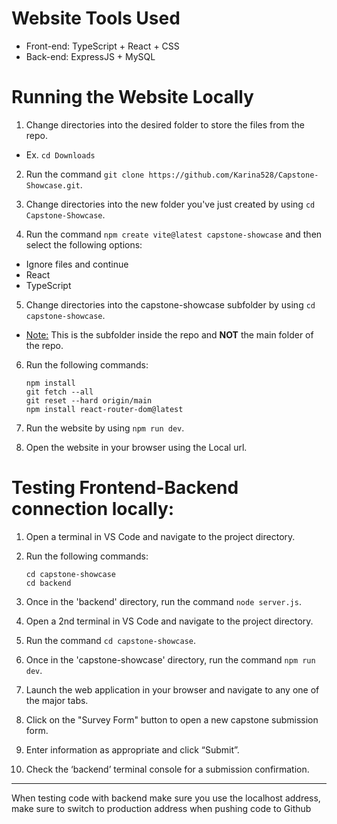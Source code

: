 # Website Tools Used
- Front-end: TypeScript + React + CSS
- Back-end: ExpressJS + MySQL

# Running the Website Locally
1. Change directories into the desired folder to store the files from the repo.
- Ex. `cd Downloads`

2. Run the command `git clone https://github.com/Karina528/Capstone-Showcase.git`.

3. Change directories into the new folder you've just created by using `cd Capstone-Showcase`.

5. Run the command `npm create vite@latest capstone-showcase` and then select the following options:
- Ignore files and continue
- React
- TypeScript

5. Change directories into the capstone-showcase subfolder by using `cd capstone-showcase`.
- <ins>Note:</ins> This is the subfolder inside the repo and **NOT** the main folder of the repo.

6. Run the following commands:
   ```
   npm install
   git fetch --all
   git reset --hard origin/main
   npm install react-router-dom@latest
   ```
7. Run the website by using `npm run dev`.
   
8. Open the website in your browser using the Local url.

# Testing Frontend-Backend connection locally:

1. Open a terminal in VS Code and navigate to the project directory.

2. Run the following commands:
   ```
   cd capstone-showcase
   cd backend
   ```
3. Once in the 'backend' directory, run the command `node server.js`.

4. Open a 2nd terminal in VS Code and navigate to the project directory.

5. Run the command `cd capstone-showcase`.

6. Once in the 'capstone-showcase' directory, run the command `npm run dev`.

7. Launch the web application in your browser and navigate to any one of the major tabs.

13. Click on the "Survey Form" button to open a new capstone submission form.

15. Enter information as appropriate and click “Submit”.

17. Check the ‘backend’ terminal console for a submission confirmation.

-----------------------------------------------------------------------------------------------------
When testing code with backend make sure you use the localhost address, make sure to switch to production address when pushing code to Github
